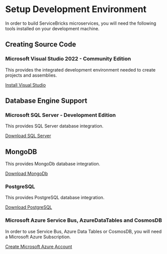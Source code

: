 # Setup Development Environment
In order to build ServiceBricks microservices, you will need the following tools installed on your development machine. 

## Creating Source Code

### Microsoft Visual Studio 2022 - Community Edition
This provides the integrated development environment needed to create projects and assemblies.

[Install Visual Studio](https://learn.microsoft.com/en-us/visualstudio/install/install-visual-studio?view=vs-2022)

## Database Engine Support

### Microsoft SQL Server - Development Edition
This provides SQL Server database integration.

[Download SQL Server](https://www.microsoft.com/en-us/sql-server/sql-server-downloads)

## MongoDB
This provides MongoDb database integration.

[Download MongoDb](https://www.mongodb.com/docs/manual/installation/)


### PostgreSQL
This provides PostgreSQL database integration.

[Download PostgreSQL](https://www.postgresql.org/download/)

### Microsoft Azure Service Bus, AzureDataTables and CosmosDB
In order to use Service Bus, Azure Data Tables or CosmosDB, you will need a Microsoft Azure Subscription.

[Create Microsoft Azure Account](https://Azure.com)

